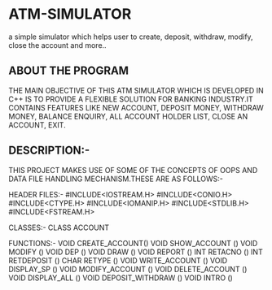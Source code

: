 # ATM-SIMULATOR
a simple simulator which helps user to create, deposit, withdraw, modify, close the account and more..

ABOUT THE PROGRAM
-----------------
THE MAIN OBJECTIVE OF THIS ATM SIMULATOR WHICH IS DEVELOPED IN C++ IS TO PROVIDE A FLEXIBLE SOLUTION FOR BANKING INDUSTRY.IT CONTAINS FEATURES LIKE NEW ACCOUNT, DEPOSIT MONEY, WITHDRAW MONEY, BALANCE ENQUIRY, ALL ACCOUNT HOLDER LIST, CLOSE AN ACCOUNT, EXIT.

DESCRIPTION:-
-------------
THIS PROJECT MAKES USE OF SOME OF THE CONCEPTS OF OOPS AND DATA FILE HANDLING MECHANISM.THESE ARE AS FOLLOWS:-

HEADER FILES:-
#INCLUDE<IOSTREAM.H>
#INCLUDE<CONIO.H>
#INCLUDE<CTYPE.H>
#INCLUDE<IOMANIP.H>
#INCLUDE<STDLIB.H>
#INCLUDE<FSTREAM.H>

CLASSES:-
CLASS ACCOUNT

FUNCTIONS:-
VOID CREATE_ACCOUNT()
VOID SHOW_ACCOUNT ()
VOID MODIFY ()
VOID DEP ()
VOID DRAW ()
VOID REPORT ()
INT RETACNO ()
INT RETDEPOSIT ()
CHAR RETYPE ()
VOID WRITE_ACCOUNT ()
VOID DISPLAY_SP ()
VOID MODIFY_ACCOUNT ()
VOID DELETE_ACCOUNT ()
VOID DISPLAY_ALL ()
VOID DEPOSIT_WITHDRAW ()
VOID INTRO ()

